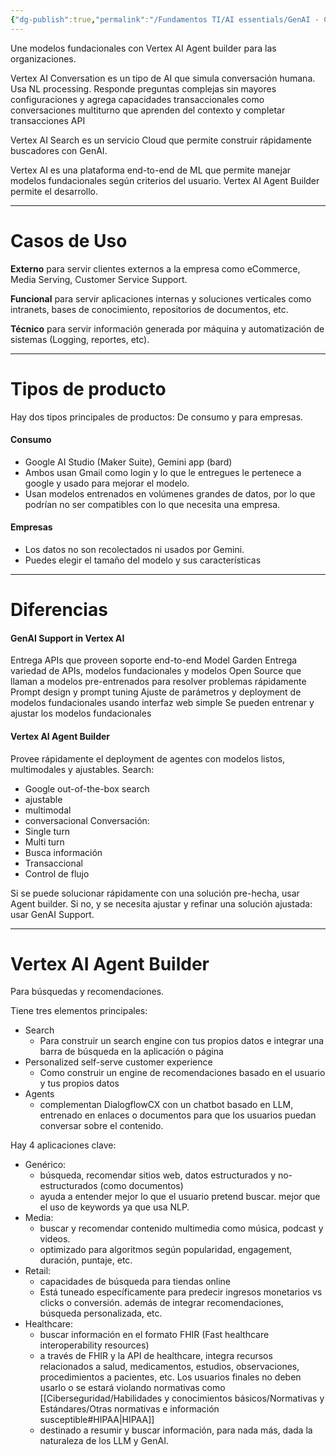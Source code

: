 ```yaml
---
{"dg-publish":true,"permalink":"/Fundamentos TI/AI essentials/GenAI - CCAI/00 Introduction/01 GenAI w Cloud/"}
---
```


Une modelos fundacionales con Vertex AI Agent builder para las organizaciones.

Vertex AI Conversation es un tipo de AI que simula conversación humana. Usa NL processing.
Responde preguntas complejas sin mayores configuraciones y agrega capacidades transaccionales como conversaciones multiturno que aprenden del contexto y completar transacciones API

Vertex AI Search es un servicio Cloud que permite construir rápidamente buscadores con GenAI.

Vertex AI es una plataforma end-to-end de ML que permite manejar modelos fundacionales según criterios del usuario.
Vertex AI Agent Builder permite el desarrollo.

---

# Casos de Uso

**Externo** para servir clientes externos a la empresa como eCommerce, Media Serving, Customer Service Support.

**Funcional** para servir aplicaciones internas y soluciones verticales como intranets, bases de conocimiento, repositorios de documentos, etc.

**Técnico** para servir información generada por máquina y automatización de sistemas (Logging, reportes, etc).

---

# Tipos de producto

Hay dos tipos principales de productos:
De consumo y para empresas.

#### Consumo
- Google AI Studio (Maker Suite), Gemini app (bard)
- Ambos usan Gmail como login y lo que le entregues le pertenece a google y usado para mejorar el modelo.
- Usan modelos entrenados en volúmenes grandes de datos, por lo que podrían no ser compatibles con lo que necesita una empresa.

#### Empresas
- Los datos no son recolectados ni usados por Gemini.
- Puedes elegir el tamaño del modelo y sus características

---

# Diferencias

#### GenAI Support in Vertex AI

Entrega APIs que proveen soporte end-to-end
Model Garden
	Entrega variedad de APIs, modelos fundacionales y modelos Open Source que llaman a modelos pre-entrenados para resolver problemas rápidamente
Prompt design y prompt tuning
Ajuste de parámetros y deployment de modelos fundacionales usando interfaz web simple
Se pueden entrenar y ajustar los modelos fundacionales
#### Vertex AI Agent Builder
Provee rápidamente el deployment de agentes con modelos listos, multimodales y ajustables.
Search:
- Google out-of-the-box search
- ajustable
- multimodal
- conversacional
Conversación:
- Single turn
- Multi turn
- Busca información
- Transaccional
- Control de flujo

Si se puede solucionar rápidamente con una solución pre-hecha, usar Agent builder. Si no, y se necesita ajustar y refinar una solución ajustada: usar GenAI Support.

---

# Vertex AI Agent Builder
Para búsquedas y recomendaciones.

Tiene tres elementos principales:
- Search
	- Para construir un search engine con tus propios datos e integrar una barra de búsqueda en la aplicación o página
- Personalized self-serve customer experience
	- Como construir un engine de recomendaciones basado en el usuario y tus propios datos
- Agents
	- complementan DialogflowCX con un chatbot basado en LLM, entrenado en enlaces o documentos para que los usuarios puedan conversar sobre el contenido.

Hay 4 aplicaciones clave:
- Genérico:
	- búsqueda, recomendar sitios web, datos estructurados y no-estructurados (como documentos)
	- ayuda a entender mejor lo que el usuario pretend buscar. mejor que el uso de keywords ya que usa NLP.
- Media:
	- buscar y recomendar contenido multimedia como música, podcast y videos.
	- optimizado para algoritmos según popularidad, engagement, duración, puntaje, etc.
- Retail:
	- capacidades de búsqueda para tiendas online
	- Está tuneado específicamente para predecir ingresos monetarios vs clicks o conversión. además de integrar recomendaciones, búsqueda personalizada, etc.
- Healthcare:
	- buscar información en el formato FHIR (Fast healthcare interoperability resources)
	- a través de FHIR y la API de healthcare, integra recursos relacionados a salud, medicamentos, estudios, observaciones, procedimientos a pacientes, etc. Los usuarios finales no deben usarlo o se estará violando normativas como [[Ciberseguridad/Habilidades y conocimientos básicos/Normativas y Estándares/Otras normativas e información susceptible#HIPAA\|HIPAA]]
	- destinado a resumir y buscar información, para nada más, dada la naturaleza de los LLM y GenAI.
